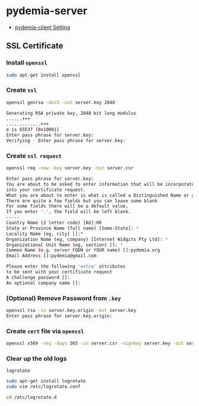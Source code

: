 # pydemia-server

* [pydemia-client Setting](https://github.com/pydemia/pydemia-server/blob/master/scripts/clientsetting.md)

## SSL Certificate

### Install `openssl`

```sh
sudo apt-get install openssl
```

### Create `ssl`

```sh
openssl genrsa -des3 -out server.key 2048

Generating RSA private key, 2048 bit long modulus
......+++
.............+++ 
e is 65537 (0x10001)
Enter pass phrase for server.key: 
Verifying - Enter pass phrase for server.key: 
```

### Create `ssl request`

```sh
openssl req -new -key server.key -out server.csr
```

```sh
Enter pass phrase for server.key:
You are about to be asked to enter information that will be incorporated
into your certificate request.  
What you are about to enter is what is called a Distinguished Name or a DN.
There are quite a few fields but you can leave some blank   
For some fields there will be a default value,     
If you enter '.', the field will be left blank. 
-----                                 
Country Name (2 letter code) [AU]:KR    
State or Province Name (full name) [Some-State]: *
Locality Name (eg, city) []:*
Organization Name (eg, company) [Internet Widgits Pty Ltd]: *
Organizational Unit Name (eg, section) []: *
Common Name (e.g. server FQDN or YOUR name) []:pydemia.org
Email Address []:pydemia@gmail.com                                                                                                       

Please enter the following 'extra' attributes 
to be sent with your certificate request   
A challenge password []: 
An optional company name []: 
```


### (Optional) Remove Password from `.key`

```sh
openssl rsa -in server.key.origin -out server.key
Enter pass phrase for server.key.origin:
```


### Create `cert` file via `openssl`

```sh
openssl x509 -req -days 365 -in server.csr -signkey server.key -out server.crt
```


### Clear up the old logs

`logrotate`

```sh
sudo apt-get install logrotate
sudo vim /etc/logrotate.conf

cd /etc/logrotate.d


```
